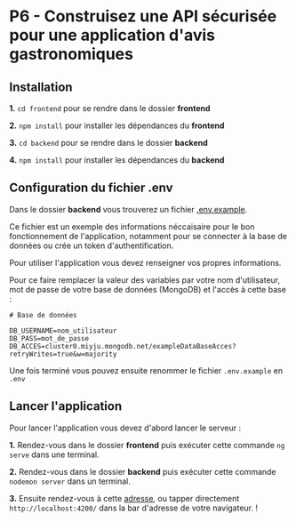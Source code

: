# P6 - Construisez une API sécurisée pour une application d'avis gastronomiques

## Installation

__1.__ `cd frontend` pour se rendre dans le dossier __frontend__

__2.__ `npm install` pour installer les dépendances du __frontend__

__3.__ `cd backend` pour se rendre dans le dossier __backend__

__4.__ `npm install` pour installer les dépendances du __backend__

## Configuration du fichier .env

Dans le dossier __backend__ vous trouverez un fichier [.env.example](backend/.env.example "Redirection vers le fichier .env.example").

Ce fichier est un exemple des informations néccaisaire pour le bon fonctionnement de l'application, notamment pour se connecter à la base de données ou crée un token d'authentification.

Pour utiliser l'application vous devez renseigner vos propres informations.

Pour ce faire remplacer la valeur des variables par votre nom d'utilisateur, mot de passe de votre base de données (MongoDB) et l'accès à cette base :

    # Base de données

    DB_USERNAME=nom_utilisateur
    DB_PASS=mot_de_passe
    DB_ACCES=cluster0.miyju.mongodb.net/exampleDataBaseAcces?retryWrites=true&w=majority

Une fois terminé vous pouvez ensuite renommer le fichier `.env.example` en `.env`

## Lancer l'application

Pour lancer l'application vous devez d'abord lancer le serveur :

__1.__ Rendez-vous dans le dossier __frontend__ puis exécuter cette commande `ng serve` dans une terminal.

__2.__ Rendez-vous dans le dossier __backend__ puis exécuter cette commande `nodemon server` dans un terminal.

__3.__ Ensuite rendez-vous à cette [adresse](http://localhost:4200/ "Redirection vers le fichier .env.example"), 
ou tapper directement `http://localhost:4200/` dans la bar d'adresse de votre navigateur. !
